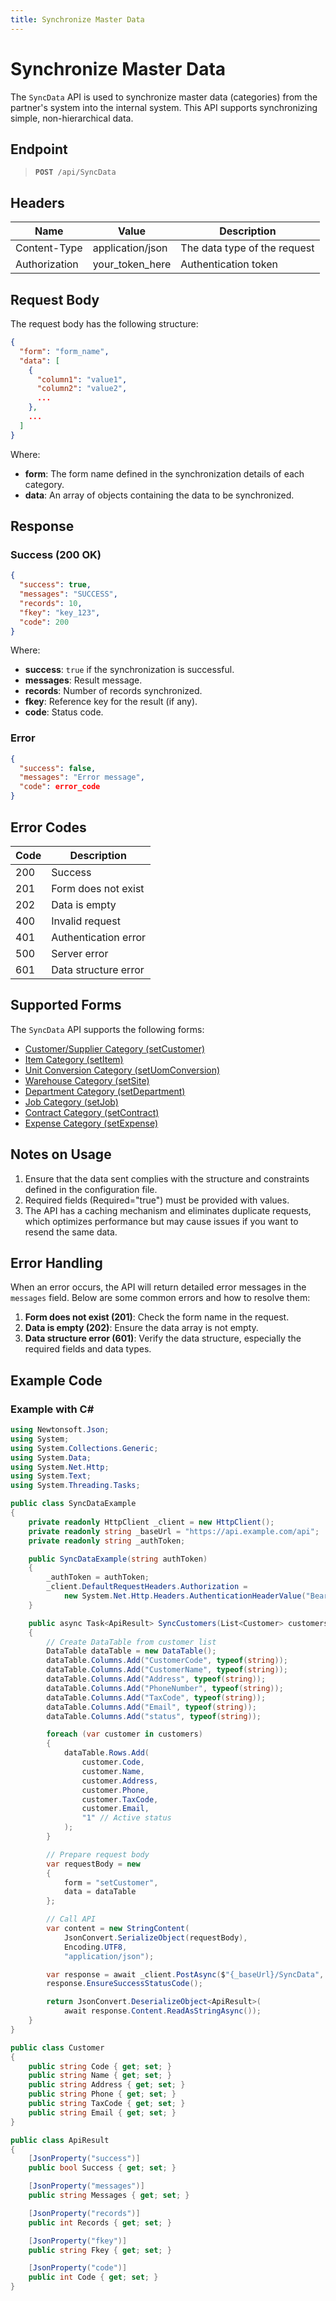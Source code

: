 ```yaml
---
title: Synchronize Master Data
---
```


# Synchronize Master Data

The `SyncData` API is used to synchronize master data (categories) from the partner's system into the internal system. This API supports synchronizing simple, non-hierarchical data.

## Endpoint

<blockquote>
  <pre><code><b>POST</b> /api/SyncData</code></pre>
</blockquote>

## Headers

| Name           | Value               | Description            |
|----------------|---------------------|------------------------|
| Content-Type   | application/json    | The data type of the request |
| Authorization  | your_token_here     | Authentication token   |

## Request Body

The request body has the following structure:

```json
{
  "form": "form_name",
  "data": [
    {
      "column1": "value1",
      "column2": "value2",
      ...
    },
    ...
  ]
}
```

Where:
- **form**: The form name defined in the synchronization details of each category.
- **data**: An array of objects containing the data to be synchronized.

## Response

### Success (200 OK)

```json
{
  "success": true,
  "messages": "SUCCESS",
  "records": 10,
  "fkey": "key_123",
  "code": 200
}
```

Where:
- **success**: `true` if the synchronization is successful.
- **messages**: Result message.
- **records**: Number of records synchronized.
- **fkey**: Reference key for the result (if any).
- **code**: Status code.

### Error

```json
{
  "success": false,
  "messages": "Error message",
  "code": error_code
}
```

## Error Codes

| Code | Description                     |
|------|---------------------------------|
| 200  | Success                         |
| 201  | Form does not exist             |
| 202  | Data is empty                   |
| 400  | Invalid request                 |
| 401  | Authentication error            |
| 500  | Server error                    |
| 601  | Data structure error            |

## Supported Forms

The `SyncData` API supports the following forms:

- [Customer/Supplier Category (setCustomer)](sync-data/setcustomer)
- [Item Category (setItem)](sync-data/setitem)
- [Unit Conversion Category (setUomConversion)](sync-data/setuomconversion)
- [Warehouse Category (setSite)](sync-data/setsite)
- [Department Category (setDepartment)](sync-data/setdepartment)
- [Job Category (setJob)](sync-data/setjob)
- [Contract Category (setContract)](sync-data/setcontract)
- [Expense Category (setExpense)](sync-data/setexpense)

## Notes on Usage

1. Ensure that the data sent complies with the structure and constraints defined in the configuration file.
2. Required fields (Required="true") must be provided with values.
3. The API has a caching mechanism and eliminates duplicate requests, which optimizes performance but may cause issues if you want to resend the same data.

## Error Handling

When an error occurs, the API will return detailed error messages in the `messages` field. Below are some common errors and how to resolve them:

1. **Form does not exist (201)**: Check the form name in the request.
2. **Data is empty (202)**: Ensure the data array is not empty.
3. **Data structure error (601)**: Verify the data structure, especially the required fields and data types.

## Example Code

### Example with C#

```csharp
using Newtonsoft.Json;
using System;
using System.Collections.Generic;
using System.Data;
using System.Net.Http;
using System.Text;
using System.Threading.Tasks;

public class SyncDataExample
{
    private readonly HttpClient _client = new HttpClient();
    private readonly string _baseUrl = "https://api.example.com/api";
    private readonly string _authToken;

    public SyncDataExample(string authToken)
    {
        _authToken = authToken;
        _client.DefaultRequestHeaders.Authorization = 
            new System.Net.Http.Headers.AuthenticationHeaderValue("Bearer", _authToken);
    }

    public async Task<ApiResult> SyncCustomers(List<Customer> customers)
    {
        // Create DataTable from customer list
        DataTable dataTable = new DataTable();
        dataTable.Columns.Add("CustomerCode", typeof(string));
        dataTable.Columns.Add("CustomerName", typeof(string));
        dataTable.Columns.Add("Address", typeof(string));
        dataTable.Columns.Add("PhoneNumber", typeof(string));
        dataTable.Columns.Add("TaxCode", typeof(string));
        dataTable.Columns.Add("Email", typeof(string));
        dataTable.Columns.Add("status", typeof(string));

        foreach (var customer in customers)
        {
            dataTable.Rows.Add(
                customer.Code,
                customer.Name,
                customer.Address,
                customer.Phone,
                customer.TaxCode,
                customer.Email,
                "1" // Active status
            );
        }

        // Prepare request body
        var requestBody = new
        {
            form = "setCustomer",
            data = dataTable
        };

        // Call API
        var content = new StringContent(
            JsonConvert.SerializeObject(requestBody),
            Encoding.UTF8,
            "application/json");

        var response = await _client.PostAsync($"{_baseUrl}/SyncData", content);
        response.EnsureSuccessStatusCode();

        return JsonConvert.DeserializeObject<ApiResult>(
            await response.Content.ReadAsStringAsync());
    }
}

public class Customer
{
    public string Code { get; set; }
    public string Name { get; set; }
    public string Address { get; set; }
    public string Phone { get; set; }
    public string TaxCode { get; set; }
    public string Email { get; set; }
}

public class ApiResult
{
    [JsonProperty("success")]
    public bool Success { get; set; }

    [JsonProperty("messages")]
    public string Messages { get; set; }

    [JsonProperty("records")]
    public int Records { get; set; }

    [JsonProperty("fkey")]
    public string Fkey { get; set; }

    [JsonProperty("code")]
    public int Code { get; set; }
}
```